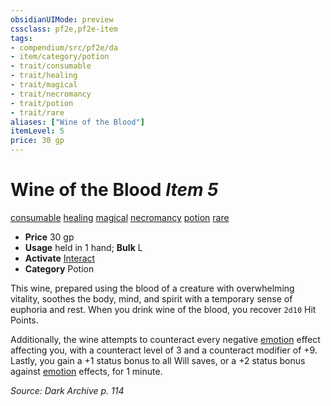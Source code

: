 ```yaml
---
obsidianUIMode: preview
cssclass: pf2e,pf2e-item
tags:
- compendium/src/pf2e/da
- item/category/potion
- trait/consumable
- trait/healing
- trait/magical
- trait/necromancy
- trait/potion
- trait/rare
aliases: ["Wine of the Blood"]
itemLevel: 5
price: 30 gp
---
```

# Wine of the Blood *Item 5*  
[consumable](../../../rules/traits/consumable.md)  [healing](../../../rules/traits/healing.md)  [magical](../../../rules/traits/magical.md)  [necromancy](../../../rules/traits/necromancy.md)  [potion](../../../rules/traits/potion.md)  [rare](../../../rules/traits/rare.md)  

- **Price** 30 gp
- **Usage** held in 1 hand; **Bulk** L
- **Activate** [Interact](../../../rules/actions/interact.md)
- **Category** Potion

This wine, prepared using the blood of a creature with overwhelming vitality, soothes the body, mind, and spirit with a temporary sense of euphoria and rest. When you drink wine of the blood, you recover `2d10` Hit Points.

Additionally, the wine attempts to counteract every negative [emotion](../../../rules/traits/emotion.md) effect affecting you, with a counteract level of 3 and a counteract modifier of +9. Lastly, you gain a +1 status bonus to all Will saves, or a +2 status bonus against [emotion](../../../rules/traits/emotion.md) effects, for 1 minute.

*Source: Dark Archive p. 114*